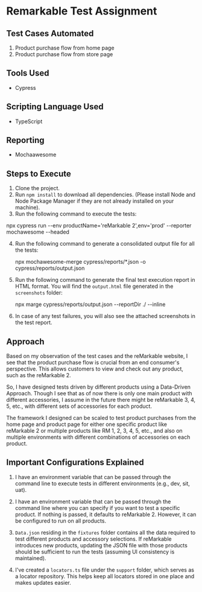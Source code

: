 # Remarkable Test Assignment

## Test Cases Automated

1. Product purchase flow from home page
2. Product purchase flow from store page

## Tools Used

- Cypress

## Scripting Language Used

- TypeScript

## Reporting

- Mochaawesome

## Steps to Execute

1. Clone the project.
2. Run `npm install` to download all dependencies. (Please install Node and Node Package Manager if they are not already installed on your machine).
3. Run the following command to execute the tests:

  npx cypress run --env productName='reMarkable 2',env='prod' --reporter mochawesome --headed
  
4. Run the following command to generate a consolidated output file for all the tests:

   npx mochawesome-merge cypress/reports/*.json -o cypress/reports/output.json
   
6. Run the following command to generate the final test execution report in HTML format. You will find the `output.html` file generated in the `screenshots` folder:

   npx marge cypress/reports/output.json --reportDir ./ --inline


7. In case of any test failures, you will also see the attached screenshots in the test report.

## Approach

Based on my observation of the test cases and the reMarkable website, I see that the product purchase flow is crucial from an end consumer's perspective. This allows customers to view and check out any product, such as the reMarkable 2.

So, I have designed tests driven by different products using a Data-Driven Approach. Though I see that as of now there is only one main product with different accessories, I assume in the future there might be reMarkable 3, 4, 5, etc., with different sets of accessories for each product.

The framework I designed can be scaled to test product purchases from the home page and product page for either one specific product like reMarkable 2 or multiple products like RM 1, 2, 3, 4, 5, etc., and also on multiple environments with different combinations of accessories on each product.

## Important Configurations Explained

1. I have an environment variable that can be passed through the command line to execute tests in different environments (e.g., dev, sit, uat).

2. I have an environment variable that can be passed through the command line where you can specify if you want to test a specific product. If nothing is passed, it defaults to reMarkable 2. However, it can be configured to run on all products.

3. `Data.json` residing in the `fixtures` folder contains all the data required to test different products and accessory selections. If reMarkable introduces new products, updating the JSON file with those products should be sufficient to run the tests (assuming UI consistency is maintained).

4. I've created a `locators.ts` file under the `support` folder, which serves as a locator repository. This helps keep all locators stored in one place and makes updates easier.







